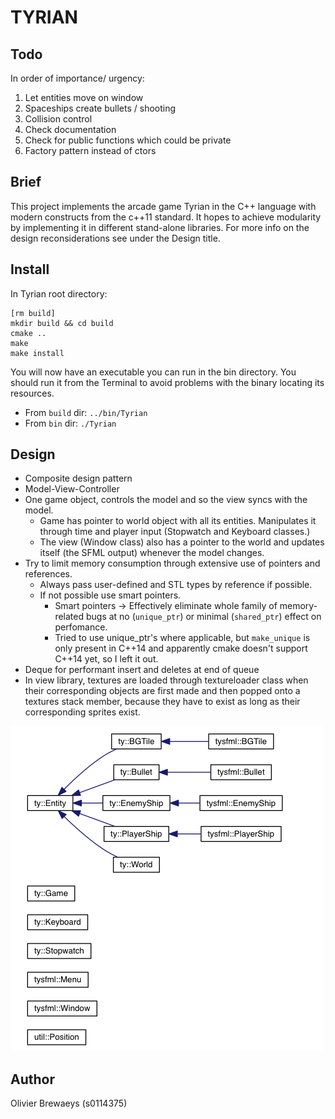 TYRIAN
======

Todo
----
<!-- Remove this when delivering project. -->
In order of importance/ urgency:

1. Let entities move on window
2. Spaceships create bullets / shooting
3. Collision control
4. Check documentation
5. Check for public functions which could be private
6. Factory pattern instead of ctors

Brief
-----
This project implements the arcade game Tyrian in the C++ language with
modern constructs from the c++11 standard.
It hopes to achieve modularity by implementing it in different stand-alone libraries.
For more info on the design reconsiderations see under the Design title.

Install
-------
In Tyrian root directory:

    [rm build]
    mkdir build && cd build
    cmake ..
    make
    make install

You will now have an executable you can run in the bin directory.
You should run it from the Terminal to avoid problems with the binary
locating its resources.

* From `build` dir: `../bin/Tyrian`
* From `bin` dir: `./Tyrian`

Design
------
* Composite design pattern
* Model-View-Controller
* One game object, controls the model and so the view syncs with the model.
    * Game has pointer to world object with all its entities. Manipulates it
      through time and player input (Stopwatch and Keyboard classes.)
    * The view (Window class) also has a pointer to the world and updates itself
    (the SFML output) whenever the model changes.
* Try to limit memory consumption through extensive use of pointers and
  references.
    * Always pass user-defined and STL types by reference if possible.
    * If not possible use smart pointers.
        * Smart pointers -> Effectively eliminate whole family of memory-related bugs
        at no (`unique_ptr`) or minimal (`shared_ptr`) effect on perfomance.
        * Tried to use unique_ptr's where applicable, but `make_unique` is only
        present in C++14 and apparently cmake doesn't support C++14 yet, so
        I left it out.
* Deque for performant insert and deletes at end of queue
* In view library, textures are loaded through textureloader class when their
  corresponding objects are first made and then popped onto a textures stack
  member, because they have to exist as long as their corresponding sprites
  exist.

![Class Hierarchy](doc/hierarchy.png)

Author
------
Olivier Brewaeys (s0114375)
